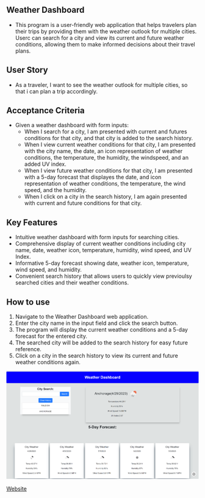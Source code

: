 ## Weather Dashboard

- This program is a user-friendly web application that helps travelers plan their trips by providing them with the weather outlook for multiple cities. Userc can search for a city and view its current and future weather conditions, allowing them to make informed decisions about their travel plans.

## User Story

- As a traveler, I want to see the weather outlook for multiple cities, so that i can plan a trip accordingly.

## Acceptance Criteria

- Given a weather dashboard with form inputs:
  - When I search for a city, I am presented with current and futures conditions for that city, and that city is added to the search history.
  - When I view current weather conditions for that city, I am presented with the city name, the date, an icon representation of weather conditions, the temperature, the humidity, the windspeed, and an added UV index.
  - When I view future weather conditions for that city, I am presented with a 5-day forecast that displayes the date, and icon representation of weather conditions, the temperature, the wind speed, and the humidity.
  - When I click on a city in the search history, I am again presented with current and future conditions for that city.

## Key Features

- Intuitive weather dashboard with form inputs for searching cities.
- Comprehensive display of current weather conditions including city name, date, weather icon, temperature, humidity, wind speed, and UV Index.
- Informative 5-day forecast showing date, weather icon, temperature, wind speed, and humidity.
- Convenient search history that allows users to quickly view previoulsy searched cities and their weather conditions.

## How to use

1. Navigate to the Weather Dashboard web application.
2. Enter the city name in the input field and click the search button.
3. The program will display the current weather conditions and a 5-day forecast for the entered city.
4. The searched city will be added to the search history for easy future reference.
5. Click on a city in the search history to view its current and future weather conditions again.

![Image](./assets/images/WeatherDash2.png)

[Website](https://ilirhajdari.github.io/your-daily-weather/)
